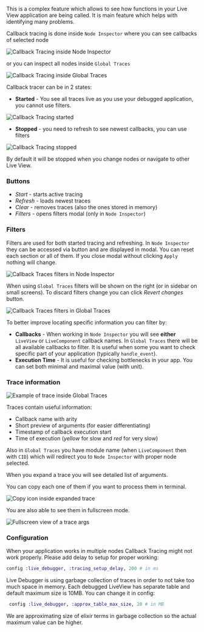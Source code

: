 This is a complex feature which allows to see how functions in your Live View application are being called. It is main feature which helps with identifying many problems.

Callback tracing is done inside `Node Inspector` where you can see callbacks of selected node

![Callback Tracing inside Node Inspector](images/callback_tracing_node_inspector.png)

or you can inspect all nodes inside `Global Traces`

![Callback Tracing inside Global Traces](images/callback_tracking_global_traces.png)

Callback tracer can be in 2 states:

- **Started** - You see all traces live as you use your debugged application, you cannot use filters.

![Callback Tracing started](images/callback_tracing_started.gif)

- **Stopped** - you need to refresh to see newest callbacks, you can use filters

![Callback Tracing stopped](images/callback_tracing_stopped.gif)

By default it will be stopped when you change nodes or navigate to other Live View.

### Buttons

- _Start_ - starts active tracing
- _Refresh_ - loads newest traces
- _Clear_ - removes traces (also the ones stored in memory)
- _Filters_ - opens filters modal (only in `Node Inspector`)

### Filters

Filters are used for both started tracing and refreshing. In `Node Inspector` they can be accessed via button and are displayed in modal. You can reset each section or all of them. If you close modal without clicking `Apply` nothing will change.

![Callback Traces filters in Node Inspector](images/callback_tracing_filters_node_inspector.png)

When using `Global Traces` filters will be shown on the right (or in sidebar on small screens). To discard filters change you can click _Revert changes_ button.

![Callback Traces filters in Global Traces](images/callback_tracing_filters_global_traces.png)

To better improve locating specific information you can filter by:

- **Callbacks** - When working in `Node Inspector` you will see **either** `LiveView` or `LiveComponent` callback names. In `Global Traces` there will be all available callbacks to filter. It is useful when some you want to check specific part of your application (typically `handle_event`).
- **Execution Time** - It is useful for checking bottlenecks in your app. You can set both minimal and maximal value (with unit).

### Trace information

![Example of trace inside Global Traces](images/callback_tracing_trace_in_global_traces.png)

Traces contain useful information:

- Callback name with arity
- Short preview of arguments (for easier differentiating)
- Timestamp of callback execution start
- Time of execution (_yellow_ for slow and _red_ for very slow)

Also in `Global Traces` you have module name (when `LiveComponent` then with `CID`) which will redirect you to `Node Inspector` with proper node selected.

When you expand a trace you will see detailed list of arguments.

You can copy each one of them if you want to process them in terminal.

![Copy icon inside expanded trace](images/callback_tracing_copy_assigns.png)

You are also able to see them in fullscreen mode.

![Fullscreen view of a trace args](images/callback_tracing_fullscreen.png)

### Configuration

When your application works in multiple nodes Callback Tracing might not work properly. Please add delay to setup for proper working:

```elixir
config :live_debugger, :tracing_setup_delay, 200 # in ms
```

Live Debugger is using garbage collection of traces in order to not take too much space in memory. Each debugged LiveView has separate table and default maximum size is 10MB. You can change it in config:

```elixir
 config :live_debugger, :approx_table_max_size, 20 # in MB
```

We are approximating size of elixir terms in garbage collection so the actual maximum value can be higher.

